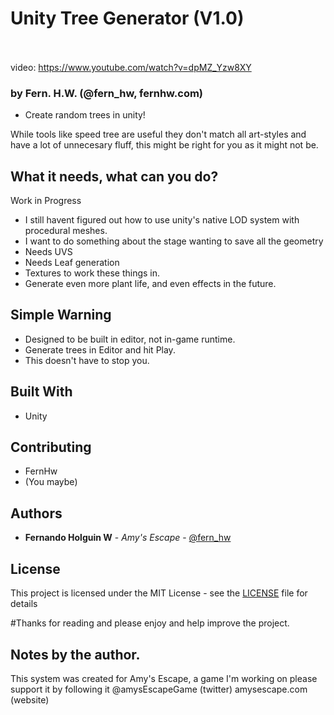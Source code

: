 # Unity Tree Generator (V1.0)<br/><br/>

video: https://www.youtube.com/watch?v=dpMZ_Yzw8XY

### by Fern. H.W. (@fern_hw, fernhw.com)
* Create random trees in unity!<br/>

While tools like speed tree are useful they don't match all art-styles and have a lot of unnecesary fluff, this might be right for you as it might not be.<br/>


## What it needs, what can you do?
Work in Progress

* I still havent figured out how to use unity's native LOD system with procedural meshes.
* I want to do something about the stage wanting to save all the geometry
* Needs UVS
* Needs Leaf generation
* Textures to work these things in.
* Generate even more plant life, and even effects in the future.

## Simple Warning
* Designed to be built in editor, not in-game runtime.
* Generate trees in Editor and hit Play.
* This doesn't have to stop you.

## Built With
* Unity

## Contributing
* FernHw
* (You maybe)

## Authors

* **Fernando Holguin W** - *Amy's Escape* - [@fern_hw](https://github.com/fernhw)

## License

This project is licensed under the MIT License - see the [LICENSE](LICENSE) file for details

#Thanks for reading and please enjoy and help improve the project.

## Notes by the author.

This system was created for Amy's Escape, a game I'm working on please support it by following it
@amysEscapeGame (twitter)
amysescape.com (website)
